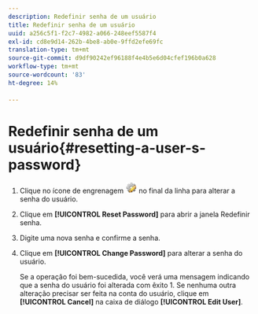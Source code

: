 ```yaml
---
description: Redefinir senha de um usuário
title: Redefinir senha de um usuário
uuid: a256c5f1-f2c7-4982-a066-248eef5587f4
exl-id: cd8e9d14-262b-4be8-ab0e-9ffd2efe69fc
translation-type: tm+mt
source-git-commit: d9df90242ef96188f4e4b5e6d04cfef196b0a628
workflow-type: tm+mt
source-wordcount: '83'
ht-degree: 14%

---
```


# Redefinir senha de um usuário{#resetting-a-user-s-password}

1. Clique no ícone de engrenagem ![](assets/edit_icon.png) no final da linha para alterar a senha do usuário.
1. Clique em **[!UICONTROL Reset Password]** para abrir a janela Redefinir senha.
1. Digite uma nova senha e confirme a senha.
1. Clique em **[!UICONTROL Change Password]** para alterar a senha do usuário.

   Se a operação foi bem-sucedida, você verá uma mensagem indicando que a senha do usuário foi alterada com êxito 1. Se nenhuma outra alteração precisar ser feita na conta do usuário, clique em **[!UICONTROL Cancel]** na caixa de diálogo **[!UICONTROL Edit User]**.
